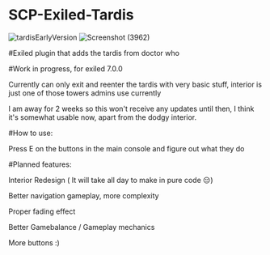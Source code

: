 # SCP-Exiled-Tardis
![tardisEarlyVersion](https://github.com/morgana-x/SCP-Exiled-Tardis/assets/89588301/f8d37de6-ae41-478f-9964-fc397b431d3c)
![Screenshot (3962)](https://github.com/morgana-x/SCP-Exiled-Tardis/assets/89588301/b93dea46-9144-4509-805b-960e607aec18)

#Exiled plugin that adds the tardis from doctor who

#Work in progress, for exiled 7.0.0

Currently can only exit and reenter the tardis with very basic stuff, interior is just one of those towers admins use currently

I am away for 2 weeks so this won't receive any updates until then, I think it's somewhat usable now, apart from the dodgy interior.

#How to use:

Press E on the buttons in the main console and figure out what they do

#Planned features:

Interior Redesign ( It will take all day to make in pure code :pensive:)

Better navigation gameplay, more complexity

Proper fading effect

Better Gamebalance / Gameplay mechanics

More buttons :)

